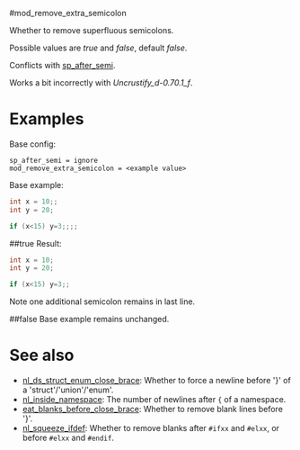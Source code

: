 #mod_remove_extra_semicolon

Whether to remove superfluous semicolons.

Possible values are _true_ and _false_, default _false_.

Conflicts with [sp_after_semi](../spacing_options/sp_after_semi.md).

Works a bit incorrectly with _Uncrustify_d-0.70.1_f_.


# Examples
Base config:
```
sp_after_semi = ignore
mod_remove_extra_semicolon = <example value>
```

Base example:
```cpp
int x = 10;;
int y = 20;

if (x<15) y=3;;;;
```

##true
Result:
```cpp
int x = 10;
int y = 20;

if (x<15) y=3;;
```
Note one additional semicolon remains in last line.

##false
Base example remains unchanged.

# See also
* [nl_ds_struct_enum_close_brace](../newline_options/nl_ds_struct_enum_close_brace.md): Whether to force a newline before '}' of a 'struct'/'union'/'enum'.
* [nl_inside_namespace](../newline_options/nl_inside_namespace.md):  The number of newlines after `{` of a namespace.
* [eat_blanks_before_close_brace](eat_blanks_before_close_brace.md): Whether to remove blank lines before '}'.
* [nl_squeeze_ifdef](../newline_options/nl_squeeze_ifdef.md): Whether to remove blanks after `#ifxx` and `#elxx`, or before `#elxx` and `#endif`.
